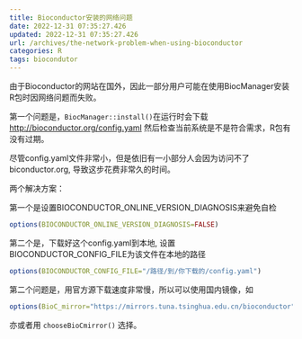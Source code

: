```yaml
---
title: Bioconductor安装的网络问题
date: 2022-12-31 07:35:27.426
updated: 2022-12-31 07:35:27.426
url: /archives/the-network-problem-when-using-bioconductor
categories: R
tags: biocondutor
---
```


由于Bioconductor的网站在国外，因此一部分用户可能在使用BiocManager安装R包时因网络问题而失败。

第一个问题是，`BiocManager::install()`在运行时会下载 http://bioconductor.org/config.yaml 然后检查当前系统是不是符合需求，R包有没有过期。

尽管config.yaml文件非常小，但是依旧有一小部分人会因为访问不了biconductor.org, 导致这步花费非常久的时间。

两个解决方案：

第一个是设置BIOCONDUCTOR_ONLINE_VERSION_DIAGNOSIS来避免自检

```r
options(BIOCONDUCTOR_ONLINE_VERSION_DIAGNOSIS=FALSE)
```

第二个是，下载好这个config.yaml到本地, 设置BIOCONDUCTOR_CONFIG_FILE为该文件在本地的路径

```r
options(BIOCONDUCTOR_CONFIG_FILE="/路径/到/你下载的/config.yaml")
```

第二个问题是，用官方源下载速度非常慢，所以可以使用国内镜像，如

```r
options(BioC_mirror="https://mirrors.tuna.tsinghua.edu.cn/bioconductor")
```

亦或者用 `chooseBioCmirror()` 选择。


